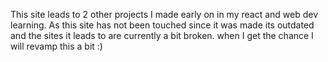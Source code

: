 This site leads to 2 other projects I made early on in my react and web dev learning.
As this site has not been touched since it was made its outdated and the sites it leads to are currently a bit broken.
when I get the chance I will revamp this a bit :)
